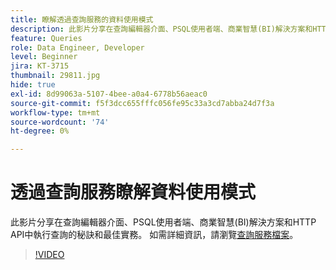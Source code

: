 ```yaml
---
title: 瞭解透過查詢服務的資料使用模式
description: 此影片分享在查詢編輯器介面、PSQL使用者端、商業智慧(BI)解決方案和HTTP API中執行查詢的秘訣和最佳實務。
feature: Queries
role: Data Engineer, Developer
level: Beginner
jira: KT-3715
thumbnail: 29811.jpg
hide: true
exl-id: 8d99063a-5107-4bee-a0a4-6778b56aeac0
source-git-commit: f5f3dcc655fffc056fe95c33a3cd7abba24d7f3a
workflow-type: tm+mt
source-wordcount: '74'
ht-degree: 0%

---
```


# 透過查詢服務瞭解資料使用模式

此影片分享在查詢編輯器介面、PSQL使用者端、商業智慧(BI)解決方案和HTTP API中執行查詢的秘訣和最佳實務。 如需詳細資訊，請瀏覽[查詢服務檔案](https://experienceleague.adobe.com/en/docs/experience-platform/query/home)。

>[!VIDEO](https://video.tv.adobe.com/v/29811?learn=on&enablevpops)
